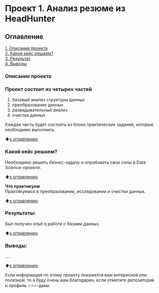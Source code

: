# Проект 1. Анализ резюме из HeadHunter
## Оглавление  
[1. Описание проекта](#Описание-проекта)  
[2. Какой кейс решаем?](#какой-кейс-решаем)   
[3. Результат](#результаты)    
[4. Выводы](#Выводы) 

### Описание проекта    
### Проект состоит из четырех частей 
1. базовый анализ структуры данных
2. преобразование данных
3. разведывательный анализ
4. очистка данных

Каждая часть будет состоять из блока практических заданий, которые необходимо выполнить.

:arrow_up:[к оглавлению](#оглавление)


### Какой кейс решаем?    
Необходимо решить бизнес-задачу и опробовать свои силы в Data Science-проекте.

:arrow_up:[к оглавлению](#Оглавление)

**Что практикуем**     
Практикуемся в преобразовании, исследовании и очистки данных.

:arrow_up:[к оглавлению](#Оглавление)


### Результаты:  
Был получен опыт в работе с базами данных.

:arrow_up:[к оглавлению](#Оглавление)


### Выводы:  
....

:arrow_up:[к оглавлению](#Оглавление)


Если информация по этому проекту покажется вам интересной или полезной, то я буду очень вам благодарен, если отметите репозиторий и профиль ⭐️⭐️⭐️-дами